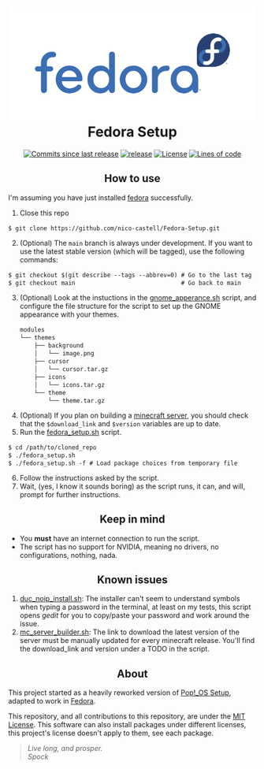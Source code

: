 <h1 align="center">
	<img src="assets/logo.png" width="511" height="230">
	<br>Fedora Setup<br>
</h1>
<p align="center">
  <a href="https://github.com/nico-castel/Fedora-Setup/commits"><img alt="Commits since last release" src="https://img.shields.io/github/commits-since/nico-castell/Fedora-Setup/latest?label=Commits%20since%20last%20release&color=informational&logo=git&logoColor=white&style=flat-square"></a>
  <a href="https://github.com/nico-castell/Fedora-Setup/releases"><img alt="release" src="https://img.shields.io/github/v/release/nico-castell/Fedora-Setup?label=Release&color=informational&logo=GitHub&logoColor=white&style=flat-square"></a>
  <a href="LICENSE"><img alt="License" src="https://img.shields.io/github/license/nico-castell/Fedora-Setup?label=License&color=informational&logo=Open%20Source%20Initiative&logoColor=white&style=flat-square"></a>
  <a href="https://github.com/nico-castell/Fedora-Setup"><img alt="Lines of code" src="https://img.shields.io/tokei/lines/github/nico-castell/Fedora-Setup?lable=Lines%20of%20code&color=informational&logo=GNU%20bash&logoColor=white&style=flat-square"></a>
</p>

<h2 align="center">How to use</h2>

I'm assuming you have just installed [fedora](https://getfedora.org/en/workstation/download/) successfully.

1. Close this repo
  ```shell
  $ git clone https://github.com/nico-castell/Fedora-Setup.git
  ```
2. (Optional) The `main` branch is always under development. If you want to use the latest stable version (which will be tagged), use the following commands:
  ```shell
  $ git checkout $(git describe --tags --abbrev=0) # Go to the last tag
  $ git checkout main                              # Go back to main
  ```
3. (Optional) Look at the instuctions in the [gnome_apperance.sh](modules/gnome_appearance.sh) script, and configure the file structure for the script to set up the GNOME appearance with your themes.
	```
	modules
	└── themes
	    ├── background
	    │   └── image.png
	    ├── cursor
	    │   └── cursor.tar.gz
	    ├── icons
	    │   └── icons.tar.gz
	    └── theme
	        └── theme.tar.gz
	```
4. (Optional) If you plan on building a [minecraft server](modules/mc_server_builder.sh), you should check that the `$download_link` and `$version` variables are up to date.
5. Run the [fedora_setup.sh](fedora_setup.sh) script.
  ```shell
  $ cd /path/to/cloned_repo
  $ ./fedora_setup.sh
  $ ./fedora_setup.sh -f # Load package choices from temporary file
  ```
6. Follow the instructions asked by the script.
7. Wait, (yes, I know it sounds boring) as the script runs, it can, and will, prompt for further instructions.

<h2 align="center">Keep in mind</h2>

- You **must** have an internet connection to run the script.
- The script has no support for NVIDIA, meaning no drivers, no configurations, nothing, nada.

<h2 align="center">Known issues</h2>

1. [duc_noip_install.sh](modules/duc_noip_install.sh): The installer can't seem to understand symbols when typing a password in the terminal, at least on my tests, this script opens *gedit* for you to copy/paste your password and work around the issue.
2. [mc_server_builder.sh](modules/mc_server_builder.sh): The link to download the latest version of the server must be manually updated for every minecraft release. You'll find the download_link and version under a TODO in the script.

<h2 align="center">About</h2>

This project started as a heavily reworked version of [Pop!_OS Setup](https://github.com/nico-castell/PopOS-Setup), adapted to work in [Fedora](https://getfedora.org/en/workstation/download/).

This repository, and all contributions to this repository, are under the [MIT License](LICENSE). This software can also install packages under different licenses, this project's license doesn't apply to them, see each package.

> *Live long, and prosper.*  
> *Spock*
